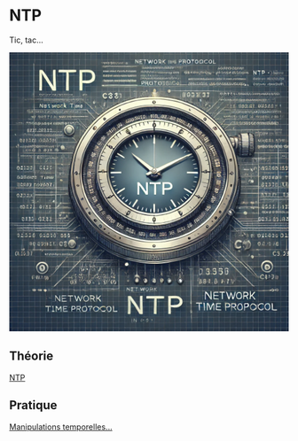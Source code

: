 # NTP

Tic, tac...

![ntp.webp](assets/ntp.webp)


## Théorie
[NTP](../supports/ntp.md)

## Pratique
[Manipulations temporelles...](../activites/ntp1/README.md)